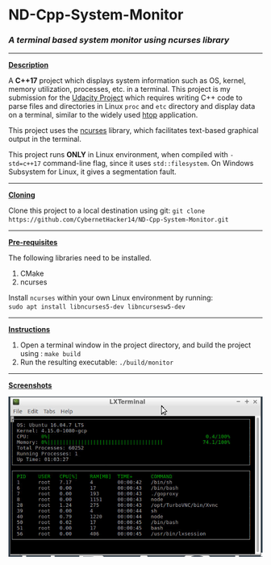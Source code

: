 # ND-Cpp-System-Monitor
### *A terminal based system monitor using ncurses library*

***

<ins>**Description**</ins>

A **C++17** project which displays system information such as OS, kernel,
memory utilization, processes, etc. in a terminal. This project is my submission 
for the [Udacity Project](https://github.com/udacity/CppND-System-Monitor) which 
requires writing C++ code to parse files and directories in Linux `proc`
and `etc` directory and display data on a terminal, similar to the widely used 
[htop](https://htop.dev/) application.  

This project uses the [ncurses](https://invisible-island.net/ncurses/announce.html) library, which facilitates text-based graphical output in the terminal.

This project runs **ONLY** in Linux environment, when compiled with `-std=c++17` command-line flag, since it uses `std::filesystem`. On Windows Subsystem for Linux, it gives a segmentation fault.

***

<ins>**Cloning**</ins>

Clone this project to a local destination using git:
`git clone https://github.com/CybernetHacker14/ND-Cpp-System-Monitor.git`

***

<ins>**Pre-requisites**</ins>

The following libraries need to be installed.

1. CMake
2. ncurses

Install `ncurses` within your own Linux environment by running:  
`sudo apt install libncurses5-dev libncursesw5-dev`

***

<ins>**Instructions**</ins>

1. Open a terminal window in the project directory, and build the project 
using : `make build`
2. Run the resulting executable: `./build/monitor`

***

<ins>**Screenshots**</ins>

![Screenshot](images/terminal.png)